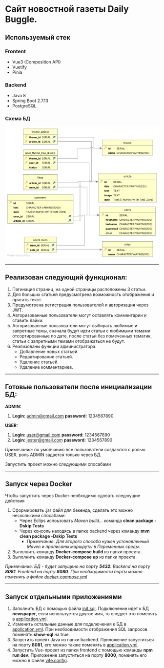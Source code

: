# Сайт новостной газеты <b>Daily Buggle</b>.

## Используемый стек

### Frontent
- Vue3 (Composition API)
- Vuetify
- Pinia

### Backend
- Java 8
- Spring Boot 2.7.13
- PostgreSQL

### Схема БД
![Схема БД](https://github.com/Potapov-AA/spring-vue-newspaper/blob/master/scheme.jpg)

---

## Реализован следующий функционал:

1. Пагинация страниц, на одной страницы расположены 3 статьи.
2. Для больших статьей предусмотрена возможность отображения и прятать текст.
3. Предумотрена регистрация пользователей и авторизация через JWT.
4. Авторизованные пользователи могут оставлять комментарии и ставить лайки.
5. Авторизованные пользователи могут выбирать любимые и запретные темы, сначала будут идти статьи с любимыми темами отсортированные по дате, после статьи без помеченных тематик, статьи с запретными темами отображаться не будут.
6. Реализованы функции администратора:
    * Добавление новых статьей.
    * Редактирование статьей.
    * Удаление статьей.
    * Удаление комментариев.
---
## Готовые пользователи после инициализации БД:

<b>ADMIN:</b>
1. <b>Login:</b> admin@gmail.com <b>password:</b> 1234567890

<b>USER:</b>
1. <b>Login:</b> user@gmail.com <b>password:</b> 1234567890
2. <b>Login:</b> jester@gmail.com <b>password:</b> 1234567890

<i>Примечание:</i> по умолчанию все пользователи создаются с ролью USER, роль ADMIN задается только через БД.

Запустить проект можно следующими спосабами<!-- Вставить ссылку на инциализацю проекта -->

---

## Запуск через Docker
Чтобы запустить через Docker необходимо сдлеать следюущие действия

1. Сформировать .jar файл для бекенда, сделать это можно несколькими спосабами:
    * Через Eclips испоьзовать <i>Maven build... </i> команда <b>clean package -Dskip Tests</b>
    * Через консоль находясь в папке backend через команду <b>mvn clean package -Dskip Tests</b>
        * <i>Примечание. Для второго способа нужен установленный Maven и прописаны маршруты в Переменных среды.</i> 
2. Выполнить команду <b>Docker-compose build</b> из папки проекта.
3. Выполнить команду <b>Docker-compose up</b> из папки проекта.

<i>Примечание. БД - будет запущено на порту <b>5432</b>. Backend на порту <b>8081</b>. Frontend на порту <b>8080</b>. При необходимости порты можно поменять в файле [docker-compose.yml](https://github.com/Potapov-AA/spring-vue-newspaper/blob/master/docker-compose.yml)</i>

---

## Запуск отдельными приложениями
1. Заполнить БД с помощью файла [init.sql](https://github.com/Potapov-AA/spring-vue-newspaper/blob/master/DB/init.sql). Подключение идет к БД <b>newspaper</b>, если используется другое имя, то следует это поменять в [application.yml](https://github.com/Potapov-AA/spring-vue-newspaper/blob/master/backend/src/main/resources/application.yml).
2. Изменить остальные данные для подключения к БД в [application.yml](https://github.com/Potapov-AA/spring-vue-newspaper/blob/master/backend/src/main/resources/application.yml). При необходимости отображения SQL запросов поменять <b>show-sql</b> на true.
3. Запустить проект Java из папки backend. Приложение запуститься на порту <b>8081</b>, его можно также поменять в [application.yml](https://github.com/Potapov-AA/spring-vue-newspaper/blob/master/backend/src/main/resources/application.yml).
4. Запустить Vue-проект из папки frontend с помощью команды <b>npm run dev</b>. Приложение запуститься на порту <b>8000</b>, поменять его можно в файле [vite.config](https://github.com/Potapov-AA/spring-vue-newspaper/blob/master/frontend/vite.config.js).



<!-- TODO: отдельный блок для БД, приложить схему БД -->

<!-- TODO: отдельный блок для Docker, о том как запустить -->

<!-- TODO: отдельный блок о том как запустить проект без DOCKER -->

<!-- TODO: в блоке про запуск привести пример application.yml -->
